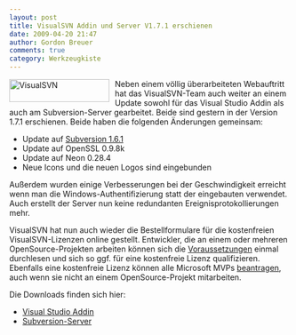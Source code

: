 ```yaml
---
layout: post
title: VisualSVN Addin und Server V1.7.1 erschienen
date: 2009-04-20 21:47
author: Gordon Breuer
comments: true
category: Werkzeugkiste
---
```

<p><a href="http://www.visualsvn.com/" target="_blank"><img style="border-right-width: 0px; margin: 0px 10px 0px 0px; display: inline; border-top-width: 0px; border-bottom-width: 0px; border-left-width: 0px" title="VisualSVN" border="0" alt="VisualSVN" align="left" src="http://anheledirwp.blob.core.windows.net/wordpress/2009/04/VisualSVN.gif" width="180" height="41" /></a> Neben einem völlig überarbeiteten Webauftritt hat das VisualSVN-Team auch weiter an einem Update sowohl für das Visual Studio Addin als auch am Subversion-Server gearbeitet. Beide sind gestern in der Version 1.7.1 erschienen. Beide haben die folgenden Änderungen gemeinsam:</p>  <ul>   <li>Update auf <a href="http://svn.collab.net/repos/svn/tags/1.6.1/CHANGES" target="_blank">Subversion 1.6.1</a> </li>    <li>Update auf OpenSSL 0.9.8k </li>    <li>Update auf Neon 0.28.4 </li>    <li>Neue Icons und die neuen Logos sind eingebunden </li> </ul>  <p>Außerdem wurden einige Verbesserungen bei der Geschwindigkeit erreicht wenn man die Windows-Authentifizierung statt der eingebauten verwendet. Auch erstellt der Server nun keine redundanten Ereignisprotokollierungen mehr.</p>  <p>VisualSVN hat nun auch wieder die Bestellformulare für die kostenfreien VisualSVN-Lizenzen online gestellt. Entwickler, die an einem oder mehreren OpenSource-Projekten arbeiten können sich die <a href="http://www.visualsvn.com/visualsvn/purchase/open-source/" target="_blank">Voraussetzungen</a> einmal durchlesen und sich so ggf. für eine kostenfreie Lizenz qualifizieren. Ebenfalls eine kostenfreie Lizenz können alle Microsoft MVPs <a href="http://www.visualsvn.com/visualsvn/purchase/mvp/" target="_blank">beantragen</a>, auch wenn sie nicht an einem OpenSource-Projekt mitarbeiten.</p>  <p>Die Downloads finden sich hier:</p>  <ul>   <li><a href="http://www.visualsvn.com/visualsvn/download/" target="_blank">Visual Studio Addin</a> </li>    <li><a href="http://www.visualsvn.com/server/download/" target="_blank">Subversion-Server</a> </li> </ul>